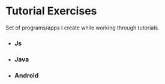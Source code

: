 # Tutorial Exercises 

Set of programs/apps I create while working through tutorials. 

  - ### Js 
  
  - ### Java

 - ### Android





